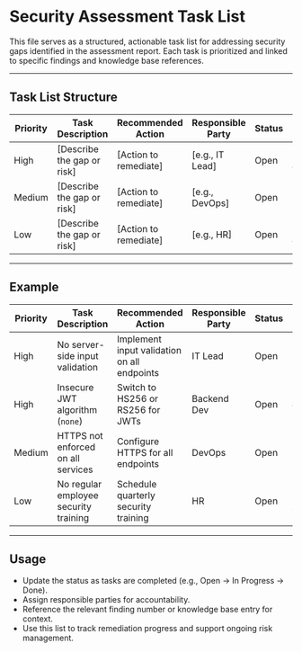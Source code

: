 # Security Assessment Task List

This file serves as a structured, actionable task list for addressing security gaps identified in the assessment report. Each task is prioritized and linked to specific findings and knowledge base references.

---

## Task List Structure

| Priority | Task Description                | Recommended Action                | Responsible Party | Status   | Reference (Finding/KB) |
|----------|---------------------------------|-----------------------------------|-------------------|----------|-----------------------|
| High     | [Describe the gap or risk]      | [Action to remediate]             | [e.g., IT Lead]   | Open     | [e.g., Finding #2]    |
| Medium   | [Describe the gap or risk]      | [Action to remediate]             | [e.g., DevOps]    | Open     | [e.g., KB: MFA]       |
| Low      | [Describe the gap or risk]      | [Action to remediate]             | [e.g., HR]        | Open     | [e.g., Finding #5]    |

---

## Example

| Priority | Task Description                        | Recommended Action                        | Responsible Party | Status   | Reference           |
|----------|-----------------------------------------|-------------------------------------------|-------------------|----------|---------------------|
| High     | No server-side input validation         | Implement input validation on all endpoints| IT Lead           | Open     | Finding #1          |
| High     | Insecure JWT algorithm (`none`)         | Switch to HS256 or RS256 for JWTs         | Backend Dev       | Open     | Finding #2, KB: JWT |
| Medium   | HTTPS not enforced on all services      | Configure HTTPS for all endpoints         | DevOps            | Open     | Finding #3          |
| Low      | No regular employee security training   | Schedule quarterly security training      | HR                | Open     | KB: Awareness       |

---

## Usage
- Update the status as tasks are completed (e.g., Open → In Progress → Done).
- Assign responsible parties for accountability.
- Reference the relevant finding number or knowledge base entry for context.
- Use this list to track remediation progress and support ongoing risk management. 